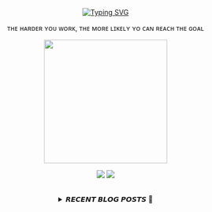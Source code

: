 
<div align="center">
  <br><br><br>
  <a href="https://beomcoder.tistory.com">
    <img src="https://readme-typing-svg.demolab.com?font=Fira+Code&pause=1000&color=000000&center=true&vCenter=true&width=435&lines=hello+world!" alt="Typing SVG" />
  </a>
  
  <br>
  <p>ᴛʜᴇ ʜᴀʀᴅᴇʀ ʏᴏᴜ ᴡᴏʀᴋ, ᴛʜᴇ ᴍᴏʀᴇ ʟɪᴋᴇʟʏ ʏᴏ ᴄᴀɴ ʀᴇᴀᴄʜ ᴛʜᴇ ɢᴏᴀʟ</p>
  <p align="center">
    <img width="250" height="250" src="https://img1.daumcdn.net/thumb/R1280x0/?scode=mtistory2&fname=https%3A%2F%2Fblog.kakaocdn.net%2Fdn%2FbHRF73%2FbtrYUTnCsI8%2FlNkXeVnkuXFPzs3pKWOM60%2Fimg.png">
  </p>
  
  <p align="center"><a href="https://beomcoder.tistory.com/"><img src="https://img.shields.io/badge/blog-A9BCF5?style=flat-square&logo=Undertale&logoColor=white&link=https://beomcoder.tistory.com/"/></a>  <a href="mailto:viva.beom@gmail.com"><img src="https://img.shields.io/badge/mail-D0A9F5?style=flat-square&logo=Gmail&logoColor=white&link=mailto:viva.beom@gmail.com"/></a></p>
  <br>

  <details>
  <summary>𝙍𝙀𝘾𝙀𝙉𝙏 𝘽𝙇𝙊𝙂 𝙋𝙊𝙎𝙏𝙎 🚩</summary>
  <br>
  <div markdown="1">

  |index|date|title|
  |:---:|---|---|
|1|2023/05/09|[파이썬으로 간단하게 챗봇 만들기](https://beomcoder.tistory.com/68)|
|2|2023/05/08|[프로그래머스 '월간 코드 챌린지 시즌2 괄호 회전하기' 파이썬 풀이](https://beomcoder.tistory.com/67)|
|3|2023/04/26|[프로그래머스 '혼자서 하는 틱택토' 파이썬 풀이](https://beomcoder.tistory.com/66)|
|4|2023/04/26|[프로그래머스 '공원 산책' 파이썬 풀이](https://beomcoder.tistory.com/65)|
|5|2023/04/24|[프로그래머스 '코드 처리하기' 파이썬 풀이](https://beomcoder.tistory.com/64)|
|6|2023/04/24|[파이썬 == 과 is 의 차이점, 주소값](https://beomcoder.tistory.com/63)|
|7|2023/04/05|[프로그래머스 '추억 점수' 파이썬 풀이](https://beomcoder.tistory.com/62)|
|8|2023/04/05|[파이썬으로 이미지 확장자 변경하기](https://beomcoder.tistory.com/61)|
</div>
</details>
</div>
